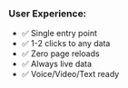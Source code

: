 ### **User Experience:**

- ✅ Single entry point
- ✅ 1-2 clicks to any data
- ✅ Zero page reloads
- ✅ Always live data
- ✅ Voice/Video/Text ready
